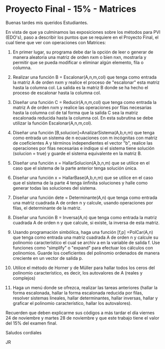 # Proyecto Final - 15% - Matrices
Buenas tardes mis queridos Estudiantes.

En vista de que ya culminamos las exposiciones sobre los métodos para PVI (EDO's), paso a describir los puntos que se requiere en el Proyecto Final, el cual tiene que ver con operaciones con Matrices:

1. En primer lugar, su programa debe dar la opción de leer o generar de manera aleatoria una matriz de orden nxm o bien nxn, mostrarla y permitir que se pueda modificar o eliminar algún elemento, fila o columna.
	
2. Realizar una función B = Escalonar(A,n,m,col) que tenga como entrada la matriz A de orden nxm y realice el proceso de "escalonar" esta matriz hasta la columna col. La salida es la matriz B donde se ha hecho el proceso de escalonar hasta la columna col.
	
3. Diseñar una función C = Reducir(A,n,m,col) que tenga como entrada la matriz A de orden nxm y realice las operaciones por filas necesarias hasta la columna col de tal forma que la salida C sea la matriz escalonada reducida hasta la columna col. En esta subrutina se debe utilizar la función Escalonar(A,n,m,col).
	
4. Diseñar una función [B,solucion]=AnalizarSistema(A,b,n,m) que tenga como entrada un sistema de n ecuaciones con m incógnitas con matriz de coeficientes A y términos independientes el vector "b", realice las operaciones por filas necesarias e indique si el sistema tiene solución (solucion = true) y guarde el sistema equivalente en la matriz B.
	
5. Diseñar una función x = HallarSolucion(A,b,n,m) que se utilice en el caso que el sistema de la parte anterior tenga solución única.
	
6. Diseñar una función x = HallarBase(A,b,n,m) que se utilice en el caso que el sistema de la parte 4 tenga iinfinita soluciones y halle como generar todas las soluciones del sistema.
	
7. Diseñar una función dete = Determinante(A,n) que tenga como entrada una matriz cuadrada A de orden n y calcule, usando operaciones por filas, el determinante de la matriz.
	
8. Diseñar una función B = Inversa(A,n) que tenga como entrada la matriz cuadrada A de orden n y que calcule, si existe, la inversa de esta matriz.
	
9. Usando programación simbólica, haga una función [f,p] =PolCar(A,n) que tenga como entrada una matriz cuadrada A de orden n y calcule su polinomio característico el cual se archiv a en la variable de salida f. Use funciones como "simplify" o "expand" para efectuar los cálculos con polinomios. Guarde los coeficientes del polinomio ordenados de manera creciente en un vector de salida p.
	
10. Utilice el método de Horner y de Müller para hallar todos los ceros del polinomio característico, es decir, los autovalores de A (reales y complejos)
	
11. Haga un menú donde se ofrezca, realizar las tareas anteriores (hallar la forma escalonada, hallar la forma escalonada reducida por filas, resolver sistemas lineales, hallar determinantes, hallar inversas, hallar y graficar el polinomio característico, hallar los autovalores).

Recuerden que deben explicarme sus códigos a más tardar el día viernes 24 de noviembre y martes 28 de noviembre y que este trabajo tiene el valor del 15% del examen final.

Saludos cordiales

JR
